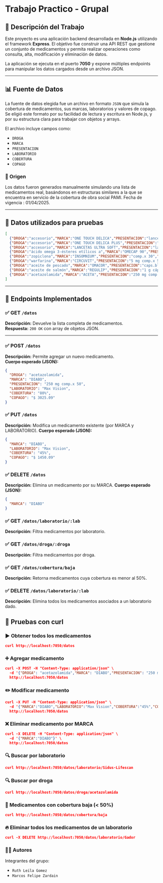# Trabajo Practico - Grupal
## 📁 Descripción del Trabajo

Este proyecto es una aplicación backend desarrollada en **Node.js** utilizando el framework **Express**. El objetivo fue construir una API REST que gestione un conjunto de medicamentos y permita realizar operaciones como consulta, alta, modificación y eliminación de datos.

La aplicación se ejecuta en el puerto **7050** y expone múltiples endpoints para manipular los datos cargados desde un archivo JSON.

---

## 📊 Fuente de Datos

La fuente de datos elegida fue un archivo en formato `JSON` que simula la cobertura de medicamentos, sus marcas, laboratorios y valores de copago. Se eligió este formato por su facilidad de lectura y escritura en Node.js, y por su estructura clara para trabajar con objetos y arrays.

El archivo incluye campos como:

- `DROGA`
- `MARCA`
- `PRESENTACION`
- `LABORATORIO`
- `COBERTURA`
- `COPAGO`

### 📂 Origen

Los datos fueron generados manualmente simulando una lista de medicamentos real, basándonos en estructuras similares a la que se encuentra en servicio de la cobertura de obra social PAMI. Fecha de vigencia : 01/04/2025.

---

## 🧪 Datos utilizados para pruebas

```json
[
  {"DROGA":"accesorio","MARCA":"ONE TOUCH DELICA","PRESENTACION":"lancetas x 100","LABORATORIO":"Sidus-Lifescan","COBERTURA":"100%","COPAGO":"$ 0"},
  {"DROGA":"accesorio","MARCA":"ONE TOUCH DELICA PLUS","PRESENTACION":"lancetas x 100","LABORATORIO":"Sidus-Lifescan","COBERTURA":"100%","COPAGO":"$ 0"},
  {"DROGA":"accesorio","MARCA":"LANCETAS ULTRA SOFT","PRESENTACION":"lancetas x 100","LABORATORIO":"Sidus-Lifescan","COBERTURA":"100%","COPAGO":"$ 0"},
  {"DROGA":"ácido omega 3-ésteres etílicos a","MARCA":"OMECAP 90","PRESENTACION":"cáps.blandas x 30","LABORATORIO":"Gador","COBERTURA":"40%","COPAGO":"$ 26829.71"},
  {"DROGA":"zopiclona","MARCA":"INSOMNIUM","PRESENTACION":"comp.x 30","LABORATORIO":"Gador","COBERTURA":"50%","COPAGO":"$ 5110.81"},
  {"DROGA":"warfarina","MARCA":"CIRCUVIT","PRESENTACION":"5 mg comp.x 50","LABORATORIO":"Ariston","COBERTURA":"80%","COPAGO":"$ 3210.48"},
  {"DROGA":"aceite de pescado","MARCA":"OMACOR","PRESENTACION":"caps.blandas x 28","LABORATORIO":"Richmond","COBERTURA":"50%","COPAGO":"$ 2483.68"},
  {"DROGA":"aceite de salmón","MARCA":"REGULIP","PRESENTACION":"1 g cáps.x 60","LABORATORIO":"Raffo","COBERTURA":"40%","COPAGO":"$ 29096.57"},
  {"DROGA":"acetazolamida","MARCA":"ACETA","PRESENTACION":"250 mg comp.x 20","LABORATORIO":"Novoplos","COBERTURA":"80%","COPAGO":"$ 2165.09"}
]
```
---
## 🚀 Endpoints Implementados

### ✅ GET `/datos`
**Descripción:** Devuelve la lista completa de medicamentos.  
**Respuesta:** `200 OK` con array de objetos JSON.

---

### ✅ POST `/datos`
**Descripción:** Permite agregar un nuevo medicamento.  
**Cuerpo esperado (JSON):**
```json
{
  "DROGA": "acetazolamida",
  "MARCA": "DIABO",
  "PRESENTACION": "250 mg comp.x 50",
  "LABORATORIO": "Max Vision",
  "COBERTURA": "80%",
  "COPAGO": "$ 3025.09"
}
```
### ✅ PUT `/datos`
**Descripción:** Modifica un medicamento existente (por MARCA y LABORATORIO).
**Cuerpo esperado (JSON):**

``` json
{
  "MARCA": "DIABO",
  "LABORATORIO": "Max Vision",
  "COBERTURA": "45%",
  "COPAGO": "$ 1450.09"
}
```
### ✅ DELETE `/datos`
**Descripción:** Elimina un medicamento por su MARCA.
**Cuerpo esperado (JSON):**

``` json
{
  "MARCA": "DIABO"
}
```
### ✅ GET `/datos/laboratorio/:lab`
**Descripción:** Filtra medicamentos por laboratorio.

### ✅ GET `/datos/droga/:droga`
**Descripción:** Filtra medicamentos por droga.

### ✅ GET `/datos/cobertura/baja`
**Descripción:** Retorna medicamentos cuya cobertura es menor al 50%.

### ✅ DELETE `/datos/laboratorio/:lab`
**Descripción:** Elimina todos los medicamentos asociados a un laboratorio dado.

## 🧪 Pruebas con curl
### ▶️ Obtener todos los medicamentos
``` json
curl http://localhost:7050/datos
```
### ➕ Agregar medicamento
``` json
curl -X POST -H "Content-Type: application/json" \
  -d '{"DROGA": "acetazolamida","MARCA": "DIABO","PRESENTACION": "250 mg comp.x 50","LABORATORIO": "Max Vision","COBERTURA": "80%","COPAGO": "$ 3025.09"}' \
  http://localhost:7050/datos
```
### ✏️ Modificar medicamento
``` json
curl -X PUT -H "Content-Type: application/json" \
  -d '{"MARCA":"DIABO","LABORATORIO":"Max Vision","COBERTURA":"45%","COPAGO":"$ 1450.09"}' \
  http://localhost:7050/datos
```
### ❌ Eliminar medicamento por MARCA
``` json
curl -X DELETE -H "Content-Type: application/json" \
  -d '{"MARCA":"DIABO"}' \
  http://localhost:7050/datos
```
### 🔍 Buscar por laboratorio
``` json
curl http://localhost:7050/datos/laboratorio/Sidus-Lifescan
```
### 🔍 Buscar por droga
``` json
curl http://localhost:7050/datos/droga/acetazolamida
```
### 🔽 Medicamentos con cobertura baja (< 50%)
``` json
curl http://localhost:7050/datos/cobertura/baja
```
### 🔥 Eliminar todos los medicamentos de un laboratorio
``` json
curl -X DELETE http://localhost:7050/datos/laboratorio/Gador
```
### 👨‍💻 Autores
Integrantes del grupo:
- `Ruth Leila Gomez`
- `Marcos Felipe Zardain`
